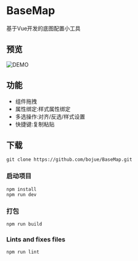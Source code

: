 # BaseMap

基于Vue开发的底图配置小工具

## 预览

![DEMO](https://github.com/bojue/BaseMap/blob/master/src/assets/show.png)


## 功能
- 组件拖拽
- 属性绑定:样式属性绑定
- 多选操作:对齐/反选/样式设置
- 快捷键:复制粘贴

## 下载
```
git clone https://github.com/bojue/BaseMap.git
```

### 启动项目
```
npm install
npm run dev 
```

### 打包
```
npm run build
```

### Lints and fixes files
```
npm run lint
```
